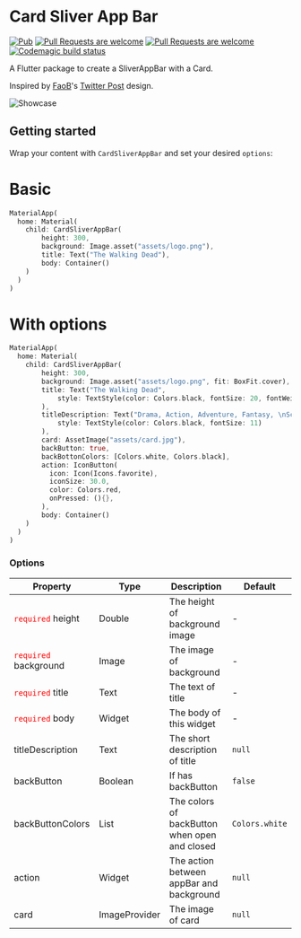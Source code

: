 # Card Sliver App Bar
[![Pub](https://img.shields.io/pub/v/sliverbar_with_card.svg)](https://pub.dev/packages/sliverbar_with_card)
[![Pull Requests are welcome](https://img.shields.io/badge/license-MIT-blue)](https://github.com/marianocordoba/fab-circular-menu/blob/master/LICENSE)
[![Pull Requests are welcome](https://img.shields.io/badge/PRs-welcome-brightgreen)](https://github.com/marianocordoba/fab-circular-menu/pulls)
[![Codemagic build status](https://api.codemagic.io/apps/5e20bb3cc5faa6225933281d/5e20bb3cc5faa6225933281c/status_badge.svg)](https://codemagic.io/apps/5e20bb3cc5faa6225933281d/5e20bb3cc5faa6225933281c/latest_build)

A Flutter package to create a SliverAppBar with a Card.

Inspired by [FaoB](https://github.com/faob-dev)'s [Twitter Post](https://twitter.com/Fa__oB/status/1057740738140798979) design.

![Showcase](https://i.imgur.com/Yjdj1Bw.gif)

## Getting started

Wrap your content with `CardSliverAppBar` and set your desired `options`:

# Basic

```dart
MaterialApp(
  home: Material(
    child: CardSliverAppBar(
        height: 300,
        background: Image.asset("assets/logo.png"),
        title: Text("The Walking Dead"),
        body: Container()
    )
  )
)
```

# With options

```dart
MaterialApp(
  home: Material(
    child: CardSliverAppBar(
        height: 300,
        background: Image.asset("assets/logo.png", fit: BoxFit.cover),
        title: Text("The Walking Dead",
            style: TextStyle(color: Colors.black, fontSize: 20, fontWeight: FontWeight.bold)
        ),
        titleDescription: Text("Drama, Action, Adventure, Fantasy, \nScience Fiction, Horror, Thriller",
            style: TextStyle(color: Colors.black, fontSize: 11)
        ),
        card: AssetImage("assets/card.jpg"),
        backButton: true,
        backBottonColors: [Colors.white, Colors.black],
        action: IconButton(
          icon: Icon(Icons.favorite),
          iconSize: 30.0,
          color: Colors.red,
          onPressed: (){},
        ),
        body: Container()
    )
  )
)
```

### Options

| Property | Type | Description | Default |
|----------|------|-------------|---------|
| <font color="ff0000">`required`</font> height | Double | The height of background image | -
| <font color="ff0000">`required`</font> background | Image | The image of background | -
| <font color="ff0000">`required`</font> title | Text | The text of title | -
| <font color="ff0000">`required`</font> body | Widget | The body of this widget | - 
| titleDescription | Text | The short description of title | `null`
| backButton | Boolean | If has backButton | `false`
| backButtonColors | List<Color> | The colors of backButton when open and closed | `Colors.white`
| action | Widget | The action between appBar and background | `null`
| card | ImageProvider | The image of card | `null`
